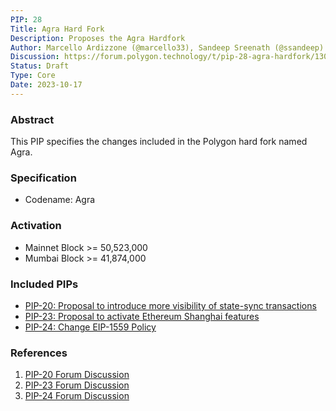 ```yaml
---
PIP: 28
Title: Agra Hard Fork
Description: Proposes the Agra Hardfork
Author: Marcello Ardizzone (@marcello33), Sandeep Sreenath (@ssandeep)
Discussion: https://forum.polygon.technology/t/pip-28-agra-hardfork/13067
Status: Draft
Type: Core
Date: 2023-10-17
---
```


### Abstract 

This PIP specifies the changes included in the Polygon hard fork named Agra.

### Specification

- Codename: Agra

### Activation

- Mainnet Block >= 50,523,000
- Mumbai Block >= 41,874,000

### Included PIPs

- [PIP-20: Proposal to introduce more visibility of state-sync transactions](https://github.com/maticnetwork/Polygon-Improvement-Proposals/blob/main/PIPs/PIP-20.md)
- [PIP-23: Proposal to activate Ethereum Shanghai features](https://github.com/maticnetwork/Polygon-Improvement-Proposals/blob/main/PIPs/PIP-23.md)
- [PIP-24: Change EIP-1559 Policy](https://github.com/maticnetwork/Polygon-Improvement-Proposals/blob/main/PIPs/PIP-24.md)

### References

1. [PIP-20 Forum Discussion](https://forum.polygon.technology/t/pip-20-state-sync-verbosity/13050)
2. [PIP-23 Forum Discussion](https://forum.polygon.technology/t/pip-23-proposal-to-activate-ethereum-shanghai-features/13065)
3. [PIP-24 Forum Discussion](https://forum.polygon.technology/t/pip-24-change-eip-1559-policy/13007)
